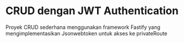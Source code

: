 # CRUD dengan JWT Authentication
Proyek CRUD sederhana menggunakan framework Fastify yang mengimplementasikan Jsonwebtoken untuk akses ke privateRoute
